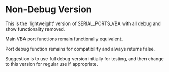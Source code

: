# Non-Debug Version
This is the 'lightweight' version of SERIAL_PORTS_VBA with all debug and show functionality removed.

Main VBA port functions remain functionally equivalent. 

Port debug function remains for compatibility and always returns false.

Suggestion is to use full debug version initially for testing, and then change to this version for regular use if appropriate. 
